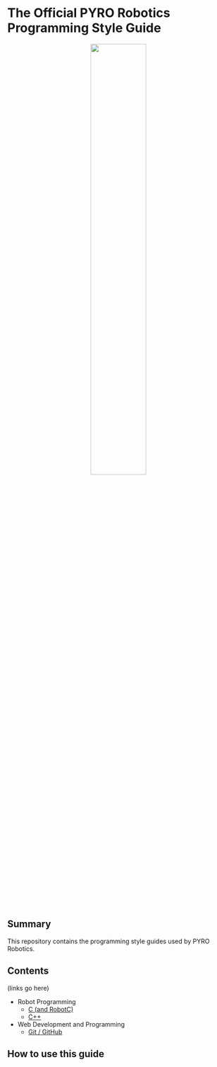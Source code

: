 # The Official PYRO Robotics Programming Style Guide

<p align="center"> 
<img src="https://rrr.engineering.asu.edu/wp-content/uploads/2017/08/PYRO.png" width="50%" height="50%">
</p>

## Summary
This repository contains the programming style guides used by PYRO Robotics.

## Contents
(links go here)
* Robot Programming
  * [C (and RobotC)](docs/C_Style_Guide.md)
  * [C++](docs/Cpp_Style_Guide.md)
* Web Development and Programming
  * [Git / GitHub](docs/GitHub_Style_Guide.md)

## How to use this guide
